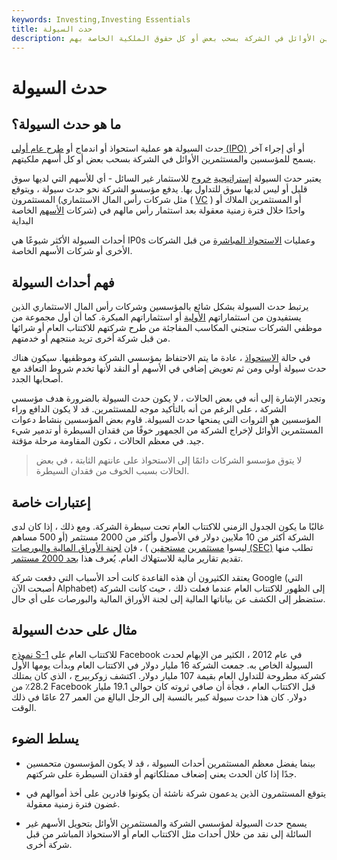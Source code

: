 ```yaml
---
keywords: Investing,Investing Essentials
title: حدث السيولة
description: حدث السيولة هو حدث يسمح للمستثمرين الأوائل في الشركة بسحب بعض أو كل حقوق الملكية الخاصة بهم.
---
```


# حدث السيولة
## ما هو حدث السيولة؟

حدث السيولة هو عملية استحواذ أو اندماج أو [طرح عام أولي (IPO)](/ipo) أو أي إجراء آخر يسمح للمؤسسين والمستثمرين الأوائل في الشركة بسحب بعض أو كل أسهم ملكيتهم.

يعتبر حدث السيولة [إستراتيجية](/illiquid) [خروج](/exitstrategy) للاستثمار غير السائل - أي للأسهم التي لديها سوق قليل أو ليس لديها سوق للتداول بها. يدفع مؤسسو الشركة نحو حدث سيولة ، ويتوقع المستثمرون (مثل شركات رأس المال الاستثماري ( [VC](/venturecapitalist) ) أو المستثمرين الملاك أو شركات [الأسهم](/privateequity) الخاصة) واحدًا خلال فترة زمنية معقولة بعد استثمار رأس مالهم في البداية

أحداث السيولة الأكثر شيوعًا هي IP0s وعمليات [الاستحواذ المباشرة](/acquisition) من قبل الشركات الأخرى أو شركات الأسهم الخاصة.

## فهم أحداث السيولة

يرتبط حدث السيولة بشكل شائع بالمؤسسين وشركات رأس المال الاستثماري الذين يستفيدون من استثماراتهم [الأولية](/seedcapital) أو استثماراتهم المبكرة. كما أن أول مجموعة من موظفي الشركات ستجني المكاسب المفاجئة من طرح شركتهم للاكتتاب العام أو شرائها من قبل شركة أخرى تريد منتجهم أو خدمتهم.

في حالة [الاستحواذ](/acquisition) ، عادة ما يتم الاحتفاظ بمؤسسي الشركة وموظفيها. سيكون هناك حدث سيولة أولي ومن ثم تعويض إضافي في الأسهم أو النقد لأنها تخدم شروط التعاقد مع أصحابها الجدد.

وتجدر الإشارة إلى أنه في بعض الحالات ، لا يكون حدث السيولة بالضرورة هدف مؤسسي الشركة ، على الرغم من أنه بالتأكيد موجه للمستثمرين. قد لا يكون الدافع وراء المؤسسين هو الثروات التي يمنحها حدث السيولة. قاوم بعض المؤسسين بنشاط دعوات المستثمرين الأوائل لإخراج الشركة من الجمهور خوفًا من فقدان السيطرة أو تدمير شيء جيد. في معظم الحالات ، تكون المقاومة مرحلة مؤقتة.

> لا يتوق مؤسسو الشركات دائمًا إلى الاستحواذ على عانتهم الثابتة ، في بعض الحالات بسبب الخوف من فقدان السيطرة.

>

## إعتبارات خاصة

غالبًا ما يكون الجدول الزمني للاكتتاب العام تحت سيطرة الشركة. ومع ذلك ، إذا كان لدى الشركة أكثر من 10 ملايين دولار في الأصول وأكثر من 2000 مستثمر (أو 500 مساهم ليسوا [مستثمرين](/accreditedinvestor) [مستحقين](/accreditedinvestor) ) ، فإن [لجنة الأوراق المالية والبورصات (SEC)](/sec) تطلب منها تقديم تقارير مالية للاستهلاك العام. يُعرف هذا [بحد 2000 مستثمر](/2000-investor-limit).

يعتقد الكثيرون أن هذه القاعدة كانت أحد الأسباب التي دفعت شركة Google (التي أصبحت الآن Alphabet) إلى الظهور للاكتتاب العام عندما فعلت ذلك ، حيث كانت الشركة ستضطر إلى الكشف عن بياناتها المالية إلى لجنة الأوراق المالية والبورصات على أي حال.

## مثال على حدث السيولة

[نموذج S-1](/sec-form-s-1) للاكتتاب العام على Facebook في عام 2012 ، الكثير من الإبهام لحدث السيولة الخاص به. جمعت الشركة 16 مليار دولار في الاكتتاب العام وبدأت يومها الأول كشركة مطروحة للتداول العام بقيمة 107 مليار دولار. اكتشف زوكربيرج ، الذي كان يمتلك 28.2٪ من Facebook قبل الاكتتاب العام ، فجأة أن صافي ثروته كان حوالي 19.1 مليار دولار. كان هذا حدث سيولة كبير بالنسبة إلى الرجل البالغ من العمر 27 عامًا في ذلك الوقت.

## يسلط الضوء

- بينما يفضل معظم المستثمرين أحداث السيولة ، قد لا يكون المؤسسون متحمسين جدًا إذا كان الحدث يعني إضعاف ممتلكاتهم أو فقدان السيطرة على شركتهم.

- يتوقع المستثمرون الذين يدعمون شركة ناشئة أن يكونوا قادرين على أخذ أموالهم في غضون فترة زمنية معقولة.

- يسمح حدث السيولة لمؤسسي الشركة والمستثمرين الأوائل بتحويل الأسهم غير السائلة إلى نقد من خلال أحداث مثل الاكتتاب العام أو الاستحواذ المباشر من قبل شركة أخرى.


